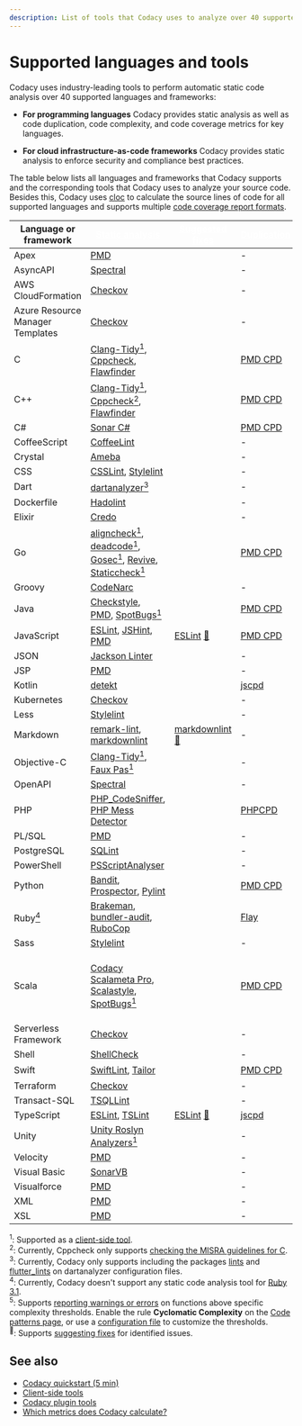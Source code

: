 ```yaml
---
description: List of tools that Codacy uses to analyze over 40 supported languages and frameworks. Codacy provides static analysis for all programming languages and cloud infrastructure-as-code frameworks as well as code duplication, code complexity, and code coverage metrics for most programming languages.
---
```


# Supported languages and tools

Codacy uses industry-leading tools to perform automatic static code analysis over 40 supported languages and frameworks:

-   **For programming languages** Codacy provides static analysis as well as code duplication, code complexity, and code coverage metrics for key languages.

-   **For cloud infrastructure-as-code frameworks** Codacy provides static analysis to enforce security and compliance best practices.

The table below lists all languages and frameworks that Codacy supports and the corresponding tools that Codacy uses to analyze your source code. Besides this, Codacy uses [cloc](https://github.com/kentcdodds/cloc) to calculate the source lines of code for all supported languages and supports multiple [code coverage report formats](../coverage-reporter/index.md#generating-coverage).

<!--NOTE
    When adding a new supported tool, make sure that you update the following pages:

    docs/getting-started/supported-languages-and-tools.md
    docs/related-tools/codacy-plugin-tools.md
    docs/related-tools/local-analysis/client-side-tools.md (if the tool runs client-side)
    docs/repositories/security-monitor.md (if the tool reports security issues)
    docs/repositories-configure/configuring-code-patterns.md (supported configuration files table, or list of tools that don't support configuration files)
    docs/repositories-configure/codacy-configuration-file.md (list of tool short names to use on the Codacy configuration file)
-->

<table>
  <colgroup>
    <col width="20%"/>
    <col width="25%"/>
    <col width="15%"/>
    <col width="20%"/>
    <col width="20%"/>
  </colgroup>
  <thead>
    <tr>
      <th>Language or framework</th>
      <th><a style="color: white;" href="../../faq/code-analysis/which-metrics-does-codacy-calculate/#issues">Static analysis</a></th>
      <th><a style="color: white;" href="#suggest-fixes">Suggested fixes</a></th>
      <th><a style="color: white;" href="../../faq/code-analysis/which-metrics-does-codacy-calculate/#duplication">Duplication</a></th>
      <th><a style="color: white;" href="../../faq/code-analysis/which-metrics-does-codacy-calculate/#complexity">Complexity</a></th>
    </tr>
  </thead>
  <tbody>
    <tr>
      <td>Apex</td>
      <td><a href="https://pmd.github.io/">PMD</a></td>
      <td></td>
      <td>-</td>
      <td>-</td>
    </tr>
    <tr>
      <td>AsyncAPI</td>
      <td><a href="https://stoplight.io/open-source/spectral/">Spectral</a></td>
      <td></td>
      <td>-</td>
      <td>-</td>
    </tr>
    <tr>
      <td>AWS CloudFormation</td>
      <td><a href="https://github.com/bridgecrewio/checkov/">Checkov</a></td>
      <td></td>
      <td>-</td>
      <td>-</td>
    </tr>
    <tr>
      <td>Azure Resource Manager Templates</td>
      <td><a href="https://github.com/bridgecrewio/checkov/">Checkov</a></td>
      <td></td>
      <td>-</td>
      <td>-</td>
    </tr>
    <tr>
      <td>C</td>
      <td><a href="https://clang.llvm.org/extra/clang-tidy/">Clang-Tidy</a><a href="#client-side"><sup>1</sup></a>,
          <a href="http://cppcheck.sourceforge.net/">Cppcheck</a>,
          <a href="https://dwheeler.com/flawfinder/">Flawfinder</a></td>
      <td></td>
      <td><a href="https://pmd.github.io/pmd/pmd_userdocs_cpd.html">PMD CPD</a></td>
      <td>-</td>
    </tr>
    <tr>
      <td>C++</td>
      <td><a href="https://clang.llvm.org/extra/clang-tidy/">Clang-Tidy</a><a href="#client-side"><sup>1</sup></a>,
          <a href="http://cppcheck.sourceforge.net/">Cppcheck</a><a href="#cppcheck-misra"><sup>2</sup></a>,
          <a href="https://dwheeler.com/flawfinder/">Flawfinder</a></td>
      <td></td>
      <td><a href="https://pmd.github.io/pmd/pmd_userdocs_cpd.html">PMD CPD</a></td>
      <td>-</td>
    </tr>
    <tr>
      <td>C#</td>
      <td><a href="https://github.com/SonarSource/sonar-dotnet">Sonar C#</a></td>
      <td></td>
      <td><a href="https://pmd.github.io/pmd/pmd_userdocs_cpd.html">PMD CPD</a></td>
      <td><a href="https://github.com/SonarSource/sonar-dotnet">SonarC#</a></td>
    </tr>
    <tr>
      <td>CoffeeScript</td>
      <td><a href="http://www.coffeelint.org/">CoffeeLint</a></td>
      <td></td>
      <td>-</td>
      <td>-</td>
    </tr>
    <tr>
      <td>Crystal</td>
      <td><a href="https://github.com/crystal-ameba/ameba">Ameba</a></td>
      <td></td>
      <td>-</td>
      <td>-</td>
    </tr>
    <tr>
      <td>CSS</td>
      <td><a href="http://csslint.net/">CSSLint</a>,
          <a href="https://stylelint.io/">Stylelint</a></td>
      <td></td>
      <td>-</td>
      <td>-</td>
    </tr>
    <tr>
      <td>Dart</td>
      <td><a href="https://github.com/dart-lang/sdk/tree/main/pkg/analyzer_cli">dartanalyzer</a><a href="#dart-limitations"><sup>3</sup></a></td>
      <td></td>
      <td>-</td>
      <td>-</td>
    </tr>
    <tr>
      <td>Dockerfile</td>
      <td><a href="https://github.com/hadolint/hadolint">Hadolint</a></td>
      <td></td>
      <td>-</td>
      <td>-</td>
    </tr>
    <tr>
      <td>Elixir</td>
      <td><a href="https://github.com/rrrene/credo">Credo</a></td>
      <td></td>
      <td>-</td>
      <td>-</td>
    </tr>
    <tr>
      <td>Go</td>
      <td><a href="https://gitlab.com/opennota/check">aligncheck</a><a href="#client-side"><sup>1</sup></a>,
          <a href="https://github.com/tsenart/deadcode">deadcode</a><a href="#client-side"><sup>1</sup></a>,
          <a href="https://github.com/securego/gosec">Gosec</a><a href="#client-side"><sup>1</sup></a>,
          <a href="https://github.com/mgechev/revive">Revive</a>,
          <a href="https://staticcheck.io/">Staticcheck</a><a href="#client-side"><sup>1</sup></a></td>
      <td></td>
      <td><a href="https://pmd.github.io/pmd/pmd_userdocs_cpd.html">PMD CPD</a></td>
      <td><a href="https://github.com/fzipp/gocyclo">Gocyclo</a></td>
    </tr>
    <tr>
      <td>Groovy</td>
      <td><a href="https://codenarc.github.io/CodeNarc/">CodeNarc</a></td>
      <td></td>
      <td>-</td>
      <td>-</td>
    </tr>
    <tr>
      <td>Java</td>
      <td><a href="https://checkstyle.sourceforge.io/">Checkstyle</a>,
          <a href="https://pmd.github.io/">PMD</a>,
          <a href="https://spotbugs.github.io/">SpotBugs</a><a href="#client-side"><sup>1</sup></a></td>
      <td></td>
      <td><a href="https://pmd.github.io/pmd/pmd_userdocs_cpd.html">PMD CPD</a></td>
      <td><a href="https://pmd.github.io/">PMD</a></td>
    </tr>
    <tr>
      <td>JavaScript</td>
      <td><a href="https://eslint.org/">ESLint</a>,
          <a href="https://jshint.com/">JSHint</a>,
          <a href="https://pmd.github.io/">PMD</a></td>
      <td><a href="https://eslint.org/docs/rules/">ESLint</a> <a href="#suggest-fixes">🔧</a></td>
      <td><a href="https://pmd.github.io/pmd/pmd_userdocs_cpd.html">PMD CPD</a></td>
      <td><a href="https://eslint.org/">ESLint</a></td>
    </tr>
    <tr>
      <td>JSON</td>
      <td><a href="https://github.com/codacy/codacy-jackson-linter">Jackson Linter</a></td>
      <td></td>
      <td>-</td>
      <td>-</td>
    </tr>
    <tr>
      <td>JSP</td>
      <td><a href="https://pmd.github.io/">PMD</a></td>
      <td></td>
      <td>-</td>
      <td>-</td>
    </tr>
    <tr>
      <td>Kotlin</td>
      <td><a href="https://github.com/detekt/detekt">detekt</a></td>
      <td></td>
      <td><a href="https://github.com/kucherenko/jscpd">jscpd</a></td>
      <td><a href="https://github.com/detekt/detekt">detekt</a></td>
    </tr>
    <tr>
      <td>Kubernetes</td>
      <td><a href="https://github.com/bridgecrewio/checkov/">Checkov</a></td>
      <td></td>
      <td>-</td>
      <td>-</td>
    </tr>
    <tr>
      <td>Less</td>
      <td><a href="https://stylelint.io/">Stylelint</a></td>
      <td></td>
      <td>-</td>
      <td>-</td>
    </tr>
    <tr>
      <td>Markdown</td>
      <td><a href="https://github.com/remarkjs/remark-lint">remark-lint</a>, <a href="https://github.com/DavidAnson/markdownlint">markdownlint</a></td>
      <td><a href="https://github.com/DavidAnson/markdownlint">markdownlint</a> <a href="#suggest-fixes">🔧</a></td>
      <td>-</td>
      <td>-</td>
    </tr>
    <tr>
      <td>Objective-C</td>
      <td><a href="https://clang.llvm.org/extra/clang-tidy/">Clang-Tidy</a><a href="#client-side"><sup>1</sup></a>, <a href="http://fauxpasapp.com/">Faux Pas</a><a href="#client-side"><sup>1</sup></a></td>
      <td></td>
      <td>-</td>
      <td>-</td>
    </tr>
    <tr>
      <td>OpenAPI</td>
      <td><a href="https://stoplight.io/open-source/spectral/">Spectral</a></td>
      <td></td>
      <td>-</td>
      <td>-</td>
    </tr>
    <tr>
      <td>PHP</td>
      <td><a href="https://github.com/squizlabs/PHP_CodeSniffer">PHP_CodeSniffer</a>,
          <a href="https://phpmd.org/">PHP Mess Detector</a></td>
      <td></td>
      <td><a href="https://github.com/sebastianbergmann/phpcpd">PHPCPD</a></td>
      <td><a href="https://github.com/pdepend/pdepend">PHP Depend</a></td>
    </tr>
    <tr>
      <td>PL/SQL</td>
      <td><a href="https://pmd.github.io/">PMD</a></td>
      <td></td>
      <td>-</td>
      <td>-</td>
    </tr>
    <tr>
      <td>PostgreSQL</td>
      <td><a href="https://github.com/purcell/sqlint">SQLint</a></td>
      <td></td>
      <td>-</td>
      <td>-</td>
    </tr>
    <tr>
      <td>PowerShell</td>
      <td><a href="https://github.com/PowerShell/PSScriptAnalyzer">PSScriptAnalyser</a></td>
      <td></td>
      <td>-</td>
      <td>-</td>
    </tr>
    <tr>
      <td>Python
      </td>
      <td><a href="https://github.com/PyCQA/bandit">Bandit</a>,
          <a href="https://github.com/PyCQA/prospector">Prospector</a>,
          <a href="https://pylint.pycqa.org/">Pylint</a></td>
      <td></td>
      <td><a href="https://pmd.github.io/pmd/pmd_userdocs_cpd.html">PMD CPD</a></td>
      <td><a href="https://github.com/rubik/radon">Radon</a></td>
    </tr>
    <tr>
      <td>Ruby<a href="#ruby-31"><sup>4</sup></a>
      </td>
      <td><a href="https://brakemanscanner.org/">Brakeman</a>,
          <a href="https://github.com/rubysec/bundler-audit">bundler-audit</a>,
          <a href="https://github.com/rubocop/rubocop">RuboCop</a></td>
      <td></td>
      <td><a href="https://github.com/seattlerb/flay">Flay</a></td>
      <td><a href="https://github.com/rubocop/rubocop">RuboCop</a></td>
    </tr>
    <tr>
      <td>Sass</td>
      <td><a href="https://stylelint.io/">Stylelint</a>
      <td></td>
      <td>-</td>
      <td>-</td>
    </tr>
    <tr>
      <td>Scala
      </td>
      <td><a href="https://github.com/codacy/codacy-scalameta">Codacy Scalameta Pro</a>,
          <a href="http://www.scalastyle.org/">Scalastyle</a>,
          <a href="https://spotbugs.github.io/">SpotBugs</a><a href="#client-side"><sup>1</sup></a></td>
      <td></td>
      <td><a href="https://pmd.github.io/pmd/pmd_userdocs_cpd.html">PMD CPD</a></td>
      <td><a href="http://www.scalastyle.org/">Scalastyle</a>,
          <a href="https://github.com/scala/scala">Scala 2 compiler and standard library</a></td>
    </tr>
    <tr>
      <td>Serverless Framework</td>
      <td><a href="https://github.com/bridgecrewio/checkov/">Checkov</a></td>
      <td></td>
      <td>-</td>
      <td>-</td>
    </tr>
    <tr>
      <td>Shell</td>
      <td><a href="https://www.shellcheck.net/">ShellCheck</a></td>
      <td></td>
      <td>-</td>
      <td>-</td>
    </tr>
    <tr>
      <td>Swift </td>
      <td><a href="https://github.com/realm/SwiftLint">SwiftLint</a>,
          <a href="https://github.com/sleekbyte/tailor">Tailor</a></td>
      <td></td>
      <td><a href="https://pmd.github.io/pmd/pmd_userdocs_cpd.html">PMD CPD</a></td>
      <td><a href="https://github.com/realm/SwiftLint">SwiftLint</a><a href="#swiftlint-complexity"><sup>5</sup></a></td>
    </tr>
    <tr>
      <td>Terraform</td>
      <td><a href="https://github.com/bridgecrewio/checkov/">Checkov</a></td>
      <td></td>
      <td>-</td>
      <td>-</td>
    </tr>
    <tr>
      <td>Transact-SQL</td>
      <td><a href="https://github.com/tsqllint/tsqllint/">TSQLLint</a></td>
      <td></td>
      <td>-</td>
      <td>-</td>
    </tr>
    <tr>
      <td>TypeScript</td>
      <td><a href="https://eslint.org/">ESLint</a>,
          <a href="https://palantir.github.io/tslint/">TSLint</a></td>
      <td><a href="https://eslint.org/docs/rules/">ESLint</a> <a href="#suggest-fixes">🔧</a></td>
      <td><a href="https://github.com/kucherenko/jscpd">jscpd</a></td>
      <td><a href="https://eslint.org/">ESLint</a></td>
    </tr>
    <tr>
      <td>Unity</td>
      <td><a href="https://github.com/microsoft/Microsoft.Unity.Analyzers">Unity Roslyn Analyzers</a><a href="#client-side"><sup>1</sup></a></td>
      <td></td>
      <td>-</td>
      <td>-</td>
    </tr>
    <tr>
      <td>Velocity</td>
      <td><a href="https://pmd.github.io/">PMD</a></td>
      <td></td>
      <td>-</td>
      <td>-</td>
    </tr>
    <tr>
      <td>Visual Basic</td>
      <td><a href="https://github.com/SonarSource/sonar-dotnet">SonarVB</a></td>
      <td></td>
      <td>-</td>
      <td>-</td>
    </tr>
    <tr>
      <td>Visualforce</td>
      <td><a href="https://pmd.github.io/">PMD</a></td>
      <td></td>
      <td>-</td>
      <td>-</td>
    </tr>
    <tr>
      <td>XML</td>
      <td><a href="https://pmd.github.io/">PMD</a></td>
      <td></td>
      <td>-</td>
      <td>-</td>
    </tr>
    <tr>
      <td>XSL</td>
      <td><a href="https://pmd.github.io/">PMD</a></td>
      <td></td>
      <td>-</td>
      <td>-</td>
    </tr>
  </tbody>
</table>

<sup><span id="client-side">1</span></sup>: Supported as a [client-side tool](../related-tools/local-analysis/client-side-tools.md).  
<sup><span id="cppcheck-misra">2</span></sup>: Currently, Cppcheck only supports [checking the MISRA guidelines for C](https://cppcheck.sourceforge.io/misra.php).  
<sup><span id="dart-limitations">3</span></sup>: Currently, Codacy only supports including the packages [lints](https://pub.dev/packages/lints) and [flutter_lints](https://pub.dev/packages/flutter_lints) on dartanalyzer configuration files.  
<sup><span id="ruby-31">4</span></sup>: Currently, Codacy doesn't support any static code analysis tool for [Ruby 3.1](https://www.ruby-lang.org/en/news/2021/12/25/ruby-3-1-0-released/).  
<sup><span id="swiftlint-complexity">5</span></sup>: Supports [reporting warnings or errors](https://realm.github.io/SwiftLint/cyclomatic_complexity.html) on functions above specific complexity thresholds. Enable the rule **Cyclomatic Complexity** on the [Code patterns page](../repositories-configure/configuring-code-patterns.md), or use a [configuration file](https://realm.github.io/SwiftLint/index.html#configuration) to customize the thresholds.  
<sup><span id="suggest-fixes">🔧</span></sup>: Supports [suggesting fixes](../repositories-configure/integrations/github-integration.md#suggest-fixes) for identified issues.

## See also

-   [Codacy quickstart (5 min)](codacy-quickstart.md)
-   [Client-side tools](../related-tools/local-analysis/client-side-tools.md)
-   [Codacy plugin tools](../related-tools/codacy-plugin-tools.md)
-   [Which metrics does Codacy calculate?](../faq/code-analysis/which-metrics-does-codacy-calculate.md)
